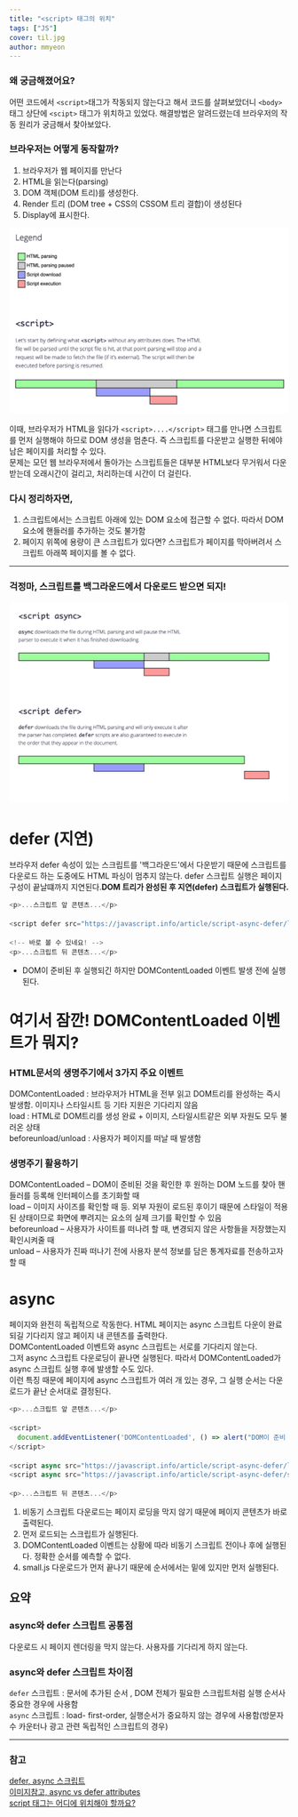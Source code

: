 ```yaml
---
title: "<script> 태그의 위치"
tags: ["JS"]
cover: til.jpg
author: mmyeon
---
```


### 왜 궁금해졌어요?

어떤 코드에서 `<script>`태그가 작동되지 않는다고 해서 코드를 살펴보았더니 `<body>`태그 상단에 `<scipt>` 태그가 위치하고 있었다.
해결방법은 알려드렸는데 브라우저의 작동 원리가 궁금해서 찾아보았다.

### 브라우저는 어떻게 동작할까?

1.  브라우저가 웹 페이지를 만난다
2.  HTML을 읽는다(parsing)
3.  DOM 객체(DOM 트리)를 생성한다.
4.  Render 트리 (DOM tree + CSS의 CSSOM 트리 결합)이 생성된다
5.  Display에 표시한다.

![이미지](./script1.png)

이때, 브라우저가 HTML을 읽다가 `<script>....</script>` 태그를 만나면 스크립트를 먼저 실행해야 하므로 DOM 생성을 멈춘다.
즉 스크립트를 다운받고 실행한 뒤에야 남은 페이지를 처리할 수 있다.<br>
문제는 모던 웹 브라우저에서 돌아가는 스크립트들은 대부분 HTML보다 무거워서 다운받는데 오래시간이 걸리고, 처리하는데 시간이 더 걸린다.<br>

### 다시 정리하자면,

1. 스크립트에서는 스크립트 아래에 있는 DOM 요소에 접근할 수 없다. 따라서 DOM 요소에 핸들러를 추가하는 것도 불가함
2. 페이지 위쪽에 용량이 큰 스크립트가 있다면? 스크립트가 페이지를 막아버려서 스크립트 아래쪽 페이지를 볼 수 없다.

---

### 걱정마, 스크립트를 백그라운드에서 다운로드 받으면 되지!

![이미지](./script2.png)

# defer (지연)

브라우저 defer 속성이 있는 스크립트를 '백그라운드'에서 다운받기 때문에 스크립트를 다운로드 하는 도중에도 HTML 파싱이 멈추지 않는다.
defer 스크립트 실행은 페이지 구성이 끝날떄까지 지연된다.<b>DOM 트리가 완성된 후 지연(defer) 스크립트가 실행된다.</b>

```js
<p>...스크립트 앞 콘텐츠...</p>

<script defer src="https://javascript.info/article/script-async-defer/long.js?speed=1"></script>

<!-- 바로 볼 수 있네요! -->
<p>...스크립트 뒤 콘텐츠...</p>
```

- DOM이 준비된 후 실행되긴 하지만 DOMContentLoaded 이벤트 발생 전에 실행된다.

# 여기서 잠깐! DOMContentLoaded 이벤트가 뭐지?

### HTML문서의 생명주기에서 3가지 주요 이벤트

DOMContentLoaded : 브라우저가 HTML을 전부 읽고 DOM트리를 완성하는 즉시 발생함. 이미지나 스타일시트 등 기타 지원은 기다리지 않음<br>
load : HTML로 DOM트리를 생성 완료 + 이미지, 스타일시트같은 외부 자원도 모두 불러온 상태<br>
beforeunload/unload : 사용자가 페이지를 떠날 때 발생함<br>

### 생명주기 활용하기

DOMContentLoaded – DOM이 준비된 것을 확인한 후 원하는 DOM 노드를 찾아 핸들러를 등록해 인터페이스를 초기화할 때<br>
load – 이미지 사이즈를 확인할 때 등. 외부 자원이 로드된 후이기 때문에 스타일이 적용된 상태이므로 화면에 뿌려지는 요소의 실제 크기를 확인할 수 있음<br>
beforeunload – 사용자가 사이트를 떠나려 할 때, 변경되지 않은 사항들을 저장했는지 확인시켜줄 때<br>
unload – 사용자가 진짜 떠나기 전에 사용자 분석 정보를 담은 통계자료를 전송하고자 할 때<br>

# async

페이지와 완전히 독립적으로 작동한다. HTML 페이지는 async 스크립트 다운이 완료되길 기다리지 않고 페이지 내 콘텐츠를 출력한다.<br>
DOMContentLoaded 이벤트와 async 스크립트는 서로를 기다리지 않는다.<br>
그저 async 스크립트 다운로딩이 끝나면 실행된다. 따라서 DOMContentLoaded가 async 스크립트 실행 후에 발생할 수도 있다.<br>
이런 특징 때문에 페이지에 async 스크립트가 여러 개 있는 경우, 그 실행 순서는 다운로드가 끝난 순서대로 결정된다.<br>

```js
<p>...스크립트 앞 콘텐츠...</p>

<script>
  document.addEventListener('DOMContentLoaded', () => alert("DOM이 준비 되었습니다!"));
</script>

<script async src="https://javascript.info/article/script-async-defer/long.js"></script>
<script async src="https://javascript.info/article/script-async-defer/small.js"></script>

<p>...스크립트 뒤 콘텐츠...</p>

```

1. 비동기 스크립트 다운로드는 페이지 로딩을 막지 않기 때문에 페이지 콘텐츠가 바로 출력된다.
2. 먼저 로드되는 스크립트가 실행된다.
3. DOMContentLoaded 이벤트는 상황에 따라 비동기 스크립트 전이나 후에 실행된다. 정확한 순서를 예측할 수 없다.
4. small.js 다운로드가 먼저 끝나기 때문에 순서에서는 밑에 있지만 먼저 실행된다.

## 요약

### async와 defer 스크립트 공통점

다운로드 시 페이지 렌더링을 막지 않는다. 사용자를 기다리게 하지 않는다.

### async와 defer 스크립트 차이점

`defer` 스크립트 : 문서에 추가된 순서 , DOM 전체가 필요한 스크립트처럼 실행 순서사 중요한 경우에 사용함<br>
`async` 스크립트 : load- first-order, 실행순서가 중요하지 않는 경우에 사용함(방문자 수 카운터나 광고 관련 독립적인 스크립트의 경우)

---

### 참고

[defer, async 스크립트](https://ko.javascript.info/script-async-defer)<br>
[이미지참고, async vs defer attributes](https://www.growingwiththeweb.com/2014/02/async-vs-defer-attributes.html)<br>
[script 태그는 어디에 위치해야 할까요?](https://velog.io/@takeknowledge/script-%ED%83%9C%EA%B7%B8%EB%8A%94-%EC%96%B4%EB%94%94%EC%97%90-%EC%9C%84%EC%B9%98%ED%95%B4%EC%95%BC-%ED%95%A0%EA%B9%8C%EC%9A%94)<br>
